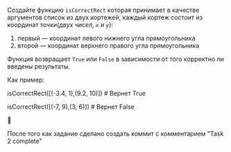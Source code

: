 Создайте функцию `isCorrectRect`  которая принимает в качестве аргументов список из двух кортежей, каждый кортеж состоит из координат точки(*двух чисел, `x` и `y`*): 

1. первый — координат левого нижнего угла прямоугольника 
2. второй — координат верхнего правого угла прямоугольника 

Функция возвращает `True` или `False` в зависимости от того  корректно ли введены результаты.

Как пример:


isCorrectRect([(-3.4, 1),(9.2, 10)]) # Вернет True

isCorrectRect([(-7, 9),(3, 6)]) # Вернет False


<aside>
🚨

После того как задание сделано создать коммит с комментарием “Task 2 complete”

</aside>
